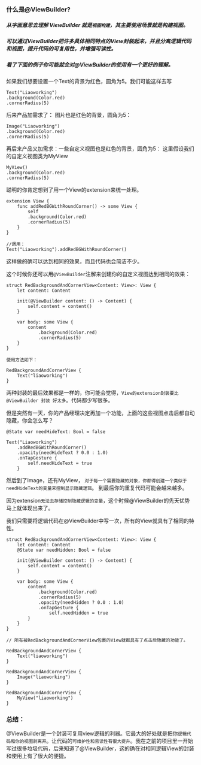 
### 什么是@ViewBuilder?

##### 从字面意思去理解 ViewBuilder 就是```视图构建```，其主要使用场景就是构建视图。
##### 可以通过ViewBuilder把许多具体相同特点的View封装起来，并且分离逻辑代码和视图，提升代码的可复用性，并增强可读性。
##### 看了下面的例子你可能就会对@ViewBuilder的使用有一个更好的理解。

如果我们想要设置一个Text的背景为红色，圆角为5。我们可能这样去写

    Text("Liaoworking")
    .background(Color.red)
    .cornerRadius(5)

后来产品加需求了： 图片也是红色的背景，圆角为5：

    Image("Liaoworking")
    .background(Color.red)
    .cornerRadius(5)

再后来产品又加需求：一些自定义视图也是红色的背景，圆角为5：
这里假设我们的自定义视图类为MyView
    
    MyView()
    .background(Color.red)
    .cornerRadius(5)

聪明的你肯定想到了用一个View的extension来统一处理。

    extension View {
        func addRedBGWithRoundCorner() -> some View {
            self
            .background(Color.red)
            .cornerRadius(5)
        }
    }
    
    //调用：
    Text("Liaoworking").addRedBGWithRoundCorner()
    
这样做的确可以达到相同的效果，而且代码也会简洁不少。

这个时候你还可以用```@ViewBuilder```注解来创建你的自定义视图达到相同的效果：

    struct RedBackgroundAndCornerView<Content: View>: View {
        let content: Content
        
        init(@ViewBuilder content: () -> Content) {
            self.content = content()
        }
        
        var body: some View {
            content
                .background(Color.red)
                .cornerRadius(5)
        }
    }
    
    使用方法如下：
    
    RedBackgroundAndCornerView {
        Text("liaoworking")
    }
    
    
两种封装的最后效果都是一样的，你可能会觉得，```View的extension封装要比@ViewBuilder 封装 好太多```。代码都少写很多。

但是突然有一天，你的产品经理决定再加一个功能，上面的这些视图点击后都自动隐藏，你会怎么写？

    @State var needHideText: Bool = false

    Text("Liaoworking")
        .addRedBGWithRoundCorner()
        .opacity(needHideText ? 0.0 : 1.0)
        .onTapGesture {
            self.needHideText = true
        }
    
   
然后到了Image，还有MyView， ```对于每一个需要隐藏的对象，你都得创建一个类似于needHideText的变量来控制显示隐藏逻辑```。 到最后你的重复代码可能会越来越多。
    
因为extension```无法去存储控制隐藏逻辑的变量```，这个时候@ViewBuilder的先天优势马上就体现出来了。

我们只需要将逻辑代码在@ViewBuilder中写一次，所有的View就具有了相同的特性。

    struct RedBackgroundAndCornerView<Content: View>: View {
        let content: Content
        @State var needHidden: Bool = false
        
        init(@ViewBuilder content: () -> Content) {
            self.content = content()
        }
        
        var body: some View {
            content
                .background(Color.red)
                .cornerRadius(5)
                .opacity(needHidden ? 0.0 : 1.0)
                .onTapGesture {
                    self.needHidden = true
            }
        }
    }
    
    // 所有被RedBackgroundAndCornerView包裹的View就都具有了点击后隐藏的功能了。

    RedBackgroundAndCornerView {
        Text("liaoworking")
    }
    
    RedBackgroundAndCornerView {
        Image("liaoworking")
    }
    
    RedBackgroundAndCornerView {
        MyView("liaoworking")
    }
    
    
### 总结：
@ViewBuilder是一个封装可复用view逻辑的利器。它最大的好处就是把你```逻辑代码和你的视图剥离开```。让代码的```可维护性和易读性有很大提升```。我在之前的项目里一开始写过很多垃圾代码，后来知道了@ViewBuilder，这的确在对相同逻辑View的封装和使用上有了很大的便捷。 